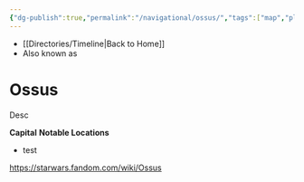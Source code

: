 ```yaml
---
{"dg-publish":true,"permalink":"/navigational/ossus/","tags":["map","planet","outerrim","auril","starkiller","unfinished"],"dgHomeLink":false}
---
```


- [[Directories/Timeline\|Back to Home]]
- Also known as 

# Ossus
Desc

**Capital**
**Notable Locations**
- test

https://starwars.fandom.com/wiki/Ossus
